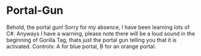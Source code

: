 # Portal-Gun
Behold, the portal gun! Sorry for my absence, I have been learning lots of C#. Anyways I have a warning, please note there will be a loud sound in the beginning of Gorilla Tag, thats just the portal gun telling you that it is activated.  Controls: A for blue portal, B for an orange portal.
